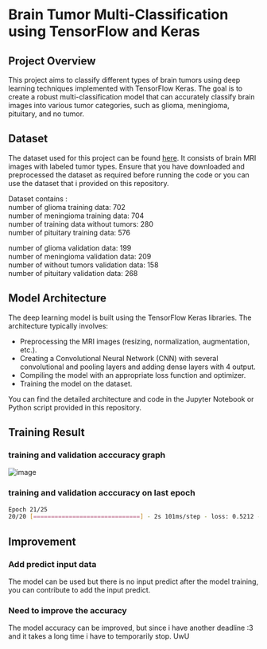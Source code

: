 # Brain Tumor Multi-Classification using TensorFlow and Keras

## Project Overview

This project aims to classify different types of brain tumors using deep learning techniques implemented with TensorFlow Keras. The goal is to create a robust multi-classification model that can accurately classify brain images into various tumor categories, such as glioma, meningioma, pituitary, and no tumor.

## Dataset

The dataset used for this project can be found [here]([https://www.kaggle.com/datasets/navoneel/brain-mri-images-for-brain-tumor-detection/data]). It consists of brain MRI images with labeled tumor types. Ensure that you have downloaded and preprocessed the dataset as required before running the code or you can use the dataset that i provided on this repository.

Dataset contains :<br>
number of glioma training data: 702 <br>
number of meningioma training data: 704<br>
number of training data without tumors: 280<br>
number of pituitary training data: 576<br>

number of glioma validation data: 199<br>
number of meningioma validation data: 209<br>
number of without tumors validation data: 158<br>
number of pituitary validation data: 268<br>


## Model Architecture

The deep learning model is built using the TensorFlow Keras libraries. The architecture typically involves:

- Preprocessing the MRI images (resizing, normalization, augmentation, etc.).
- Creating a Convolutional Neural Network (CNN) with several convolutional and pooling layers and adding dense layers with 4 output.
- Compiling the model with an appropriate loss function and optimizer.
- Training the model on the dataset.

You can find the detailed architecture and code in the Jupyter Notebook or Python script provided in this repository.

## Training Result
### training and validation acccuracy graph
![image](https://github.com/Benedixx/Brain-Tumor-Classification/assets/97221880/e4b658b1-8bcb-481e-ab62-e1189638554d)


### training and validation acccuracy on last epoch
```bash
Epoch 21/25
20/20 [==============================] - 2s 101ms/step - loss: 0.5212 - accuracy: 0.7688 - val_loss: 0.5506 - val_accuracy: 0.7917 - lr: 1.2500e-04
```
## Improvement

### Add predict input data

The model can be used but there is no input predict after the model training, you can contribute to add the input predict.

### Need to improve the accuracy
The model accuracy can be improved, but since i have another deadline :3 and it takes a long time i have to temporarily stop. UwU
